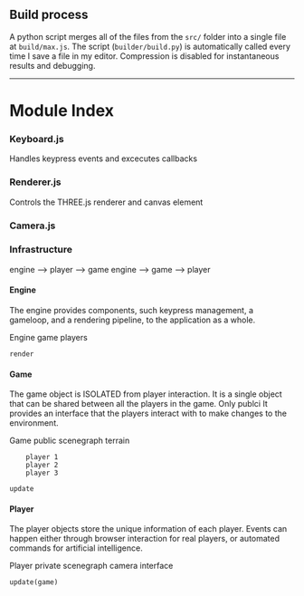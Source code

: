 ## Build process
A python script merges all of the files from the `src/` folder into a single file at `build/max.js`. The script (`builder/build.py`) is automatically called every time I save a file in my editor. Compression is disabled for instantaneous results and debugging.

---------------------------------------------

# Module Index
### Keyboard.js
Handles keypress events and excecutes callbacks

### Renderer.js
Controls the THREE.js renderer and canvas element

### Camera.js


### Infrastructure


engine --> player --> game
engine --> game --> player


#### Engine
The engine provides components, such keypress management, a gameloop, and a rendering pipeline, to the application as a whole.

Engine
	game
	players

	render
	
#### Game
The game object is ISOLATED from player interaction. It is a single object that can be shared between all the players in the game. Only publci It provides an interface that the players interact with to make changes to the environment.

Game
	public scenegraph
		terrain

		player 1
		player 2
		player 3

	update

#### Player
The player objects store the unique information of each player. Events can happen either through browser interaction for real players, or automated commands for artificial intelligence.

Player
	private scenegraph
		camera
		interface

	update(game)